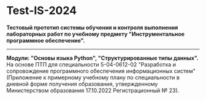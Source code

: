 # Test-IS-2024
<b>Тестовый прототип системы обучения и контроля выполнения лабораторных работ по учебному предмету "Инструментальное программное обеспечение". 
<hr>Модули: "Основы языка Python", "Структурированные типы данных".</b><br>
На основе ПТП для специальности 5-04-0612-02 "Разработка и сопровождение программного обеспечения информационных систем" (Приложение к примерному учебному плану
по специальности в дневной форме получения образования, утвержденному Министерством образования 17.10.2022 Регистрационный № 23).
